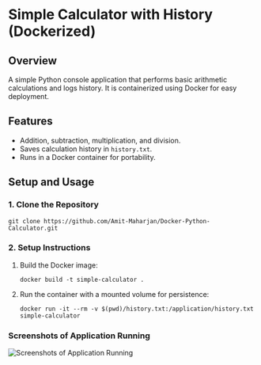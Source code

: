 # Simple Calculator with History (Dockerized)

## **Overview**
A simple Python console application that performs basic arithmetic calculations and logs history. It is containerized using Docker for easy deployment.

## **Features**
- Addition, subtraction, multiplication, and division.
- Saves calculation history in `history.txt`.
- Runs in a Docker container for portability.

## **Setup and Usage**

### **1. Clone the Repository**
```
git clone https://github.com/Amit-Maharjan/Docker-Python-Calculator.git
```

### **2. Setup Instructions**
1. Build the Docker image:
   ```
   docker build -t simple-calculator .
   ```
2. Run the container with a mounted volume for persistence:
   ```
   docker run -it --rm -v $(pwd)/history.txt:/application/history.txt simple-calculator

### Screenshots of Application Running
![Screenshots of Application Running](screenshot.jpg)